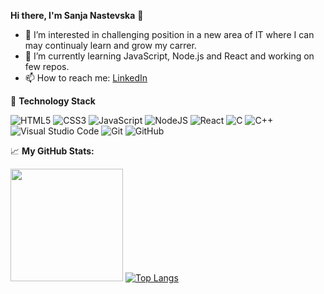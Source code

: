 **Hi there, I'm Sanja Nastevska** :wave:

- 👀 I’m interested in challenging position in a new area of IT where I can may continualy learn and grow my carrer.
- 🌱 I’m currently learning JavaScript, Node.js and React and working on few repos. 
- 📫 How to reach me: [LinkedIn](www.linkedin.com/in/sanja-nastevska)

:rocket: **Technology Stack**

![HTML5](https://img.shields.io/badge/html5-%23E34F26.svg?style=for-the-badge&logo=html5&logoColor=white)
![CSS3](https://img.shields.io/badge/css3-%231572B6.svg?style=for-the-badge&logo=css3&logoColor=white)
![JavaScript](https://img.shields.io/badge/javascript-%23323330.svg?style=for-the-badge&logo=javascript&logoColor=%23F7DF1E)
![NodeJS](https://img.shields.io/badge/node.js-6DA55F?style=for-the-badge&logo=node.js&logoColor=white)
![React](https://img.shields.io/badge/react-%2320232a.svg?style=for-the-badge&logo=react&logoColor=%2361DAFB)
![C](https://img.shields.io/badge/c-%2300599C.svg?style=for-the-badge&logo=c&logoColor=white)
![C++](https://img.shields.io/badge/c++-%2300599C.svg?style=for-the-badge&logo=c%2B%2B&logoColor=white)
![Visual Studio Code](https://img.shields.io/badge/Visual%20Studio%20Code-0078d7.svg?style=for-the-badge&logo=visual-studio-code&logoColor=white)
![Git](https://img.shields.io/badge/git-%23F05033.svg?style=for-the-badge&logo=git&logoColor=white)
![GitHub](https://img.shields.io/badge/github-%23121011.svg?style=for-the-badge&logo=github&logoColor=white)

:chart_with_upwards_trend: **My GitHub Stats:**

<img height="180em" src="https://github-readme-stats.vercel.app/api?username=sanjanastevska&show_icons=true&hide_border=true&&count_private=true&include_all_commits=true" />   [![Top Langs](https://github-readme-stats.vercel.app/api/top-langs/?username=sanjanastevska&layout=compact)](https://github.com/anuraghazra/github-readme-stats)

<!---
sanjanastevska/sanjanastevska is a ✨ special ✨ repository because its `README.md` (this file) appears on your GitHub profile.
You can click the Preview link to take a look at your changes.
--->
